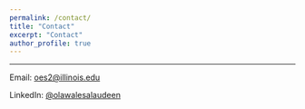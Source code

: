 ```yaml
---
permalink: /contact/
title: "Contact"
excerpt: "Contact"
author_profile: true
---
```


---
<span class="icon"> <i class="fas fa-envelope"></i> </span> Email: <a href="mailto:oes2@illinois.edu">oes2@illinois.edu</a>

<span class="icon"> <i class="fab fa-linkedin"></i> </span> LinkedIn:
[@olawalesalaudeen]("https://www.linkedin.com/in/olawalesalaudeen/")
